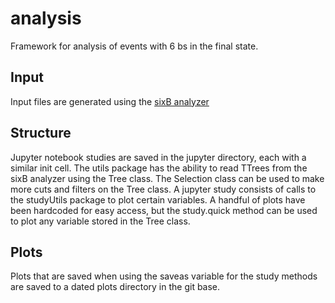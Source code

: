 # analysis
Framework for analysis of events with 6 bs in the final state.

## Input
Input files are generated using the [sixB analyzer](https://github.com/ekoenig4/sixB/tree/master/analysis/sixBanalysis)

## Structure
Jupyter notebook studies are saved in the jupyter directory, each with a similar init cell. The utils package has the ability to read TTrees from the sixB analyzer using the Tree class. The Selection class can be used to make more cuts and filters on the Tree class. A jupyter study consists of calls to the studyUtils package to plot certain variables. A handful of plots have been hardcoded for easy access, but the study.quick method can be used to plot any variable stored in the Tree class.

## Plots
Plots that are saved when using the saveas variable for the study methods are saved to a dated plots directory in the git base.

